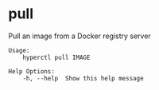 # pull

Pull an image from a Docker registry server

```
Usage:
	hyperctl pull IMAGE

Help Options:
	-h, --help  Show this help message
```
